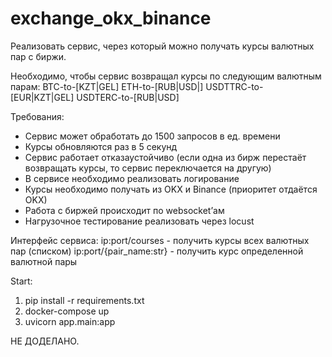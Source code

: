 # exchange_okx_binance

Реализовать сервис, через который можно получать курсы валютных пар с биржи.

Необходимо, чтобы сервис возвращал курсы по следующим валютным парам:
BTC-to-[KZT|GEL]
ETH-to-[RUB|USD|]
USDTTRC-to-[EUR|KZT|GEL]
USDTERC-to-[RUB|USD]

Требования:
- Сервис может обработать до 1500 запросов в ед. времени
- Курсы обновляются раз в 5 секунд
- Сервис работает отказаустойчиво (если одна из бирж перестаёт возвращать курсы, то сервис переключается на другую)
- В сервисе необходимо реализовать логирование
- Курсы необходимо получать из OKX и Binance (приоритет отдаётся OKX)
- Работа с биржей происходит по websocket’ам
- Нагрузочное тестирование реализовать через locust

Интерфейс сервиса:
ip:port/courses - получить курсы всех валютных пар (списком)
ip:port/{pair_name:str} - получить курс определенной валютной пары

Start:

1. pip install -r requirements.txt
2. docker-compose up
3. uvicorn app.main:app

НЕ ДОДЕЛАНО.